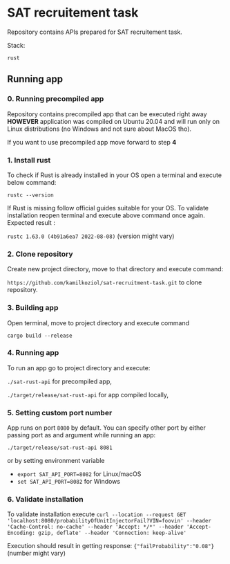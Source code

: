 # SAT recruitement task

Repository contains APIs prepared for SAT recruitement task.

Stack:

`rust`

## Running app

### 0. Running precompiled app

Repository contains precompiled app that can be executed right away **HOWEVER** application was compiled on Ubuntu 20.04 and will run only on Linux distributions (no Windows and not sure about MacOS tho).

If you want to use precompiled app move forward to step **4**

### 1. Install rust

To check if Rust is already installed in your OS open a terminal and execute below command:

`rustc --version`

If Rust is missing follow official guides suitable for your OS. To validate installation reopen terminal and execute above command once again. Expected result :

`rustc 1.63.0 (4b91a6ea7 2022-08-08)` (version might vary)

### 2. Clone repository

Create new project directory, move to that directory and execute command:

`https://github.com/kamilkoziol/sat-recruitment-task.git` to clone repository.

### 3. Building app

Open terminal, move to project directory and execute command

`cargo build --release`

### 4. Running app

To run an app go to project directory and execute:

`./sat-rust-api` for precompiled app,

`./target/release/sat-rust-api` for app compiled locally,

### 5. Setting custom port number

App runs on port `8080` by default. You can specify other port by either passing port as and argument while running an app:

`./target/release/sat-rust-api 8081`

or by setting environment variable

- `export SAT_API_PORT=8082` for Linux/macOS
- `set SAT_API_PORT=8082` for Windows

### 6. Validate installation

To validate installation execute
`curl --location --request GET 'localhost:8080/probabilityOfUnitInjectorFail?VIN=foovin' --header 'Cache-Control: no-cache' --header 'Accept: */*' --header 'Accept-Encoding: gzip, deflate' --header 'Connection: keep-alive'`

Execution should result in getting response:
`{"failProbability":"0.08"}` (number might vary)
